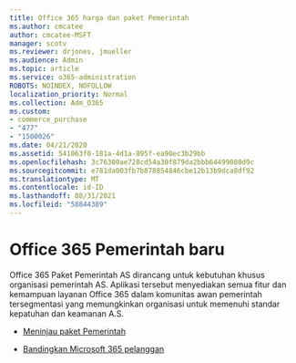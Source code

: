 ```yaml
---
title: Office 365 harga dan paket Pemerintah
ms.author: cmcatee
author: cmcatee-MSFT
manager: scotv
ms.reviewer: drjones, jmueller
ms.audience: Admin
ms.topic: article
ms.service: o365-administration
ROBOTS: NOINDEX, NOFOLLOW
localization_priority: Normal
ms.collection: Adm_O365
ms.custom:
- commerce_purchase
- "477"
- "1500026"
ms.date: 04/21/2020
ms.assetid: 541063f0-181a-4d1a-895f-ea90ec3b29bb
ms.openlocfilehash: 3c76300ae728cd54a30f879da2bbb64499080d9c
ms.sourcegitcommit: e781da003fb7b878854846cbe12b13b9dca8df92
ms.translationtype: MT
ms.contentlocale: id-ID
ms.lasthandoff: 08/31/2021
ms.locfileid: "58844389"
---
```

# <a name="office-365-government-plans"></a>Office 365 Pemerintah baru

Office 365 Paket Pemerintah AS dirancang untuk kebutuhan khusus organisasi pemerintah AS. Aplikasi tersebut menyediakan semua fitur dan kemampuan layanan Office 365 dalam komunitas awan pemerintah tersegmentasi yang memungkinkan organisasi untuk memenuhi standar kepatuhan dan keamanan A.S.
  
- [Meninjau paket Pemerintah](https://products.office.com/government/compare-office-365-government-plans)

- [Bandingkan Microsoft 365 pelanggan](https://products.office.com/business/compare-more-office-365-for-business-plans)